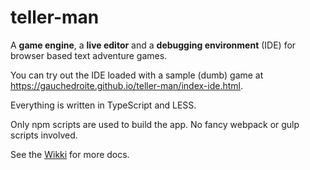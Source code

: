# teller-man
A **game engine**, a **live editor** and a **debugging environment** (IDE) for browser based text adventure games.

You can try out the IDE loaded with a sample (dumb) game at <https://gauchedroite.github.io/teller-man/index-ide.html>.

Everything is written in TypeScript and LESS.

Only npm scripts are used to build the app. No fancy webpack or gulp scripts involved.

See the [Wikki](../../wiki) for more docs.

